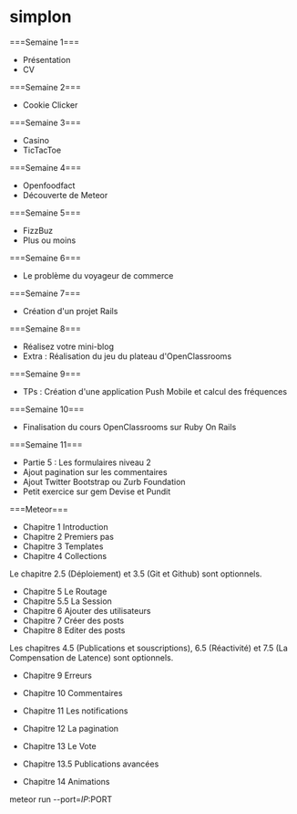 # simplon

===Semaine 1===

* Présentation
* CV

===Semaine 2===

* Cookie Clicker


===Semaine 3===

* Casino
* TicTacToe

===Semaine 4===

* Openfoodfact
* Découverte de Meteor

===Semaine 5===

* FizzBuz
* Plus ou moins

===Semaine 6===

* Le problème du voyageur de commerce

===Semaine 7===

* Création d'un projet Rails

===Semaine 8===

* Réalisez votre mini-blog
* Extra : Réalisation du jeu du plateau d'OpenClassrooms

===Semaine 9===

* TPs : Création d'une application Push Mobile et calcul des fréquences


===Semaine 10===

* Finalisation du cours OpenClassrooms sur Ruby On Rails

===Semaine 11===

* Partie 5 : Les formulaires niveau 2
* Ajout pagination sur les commentaires
* Ajout Twitter Bootstrap ou Zurb Foundation
* Petit exercice sur gem Devise et Pundit

===Meteor===

* Chapitre 1  Introduction
* Chapitre 2  Premiers pas
* Chapitre 3  Templates
* Chapitre 4  Collections

Le chapitre 2.5 (Déploiement) et 3.5 (Git et Github) sont optionnels.

* Chapitre 5  Le Routage
* Chapitre 5.5  La Session
* Chapitre 6  Ajouter des utilisateurs
* Chapitre 7  Créer des posts
* Chapitre 8  Editer des posts

Les chapitres 4.5 (Publications et souscriptions), 6.5 (Réactivité) et 7.5 (La Compensation de Latence) sont optionnels.

* Chapitre 9  Erreurs
* Chapitre 10  Commentaires
* Chapitre 11  Les notifications
* Chapitre 12  La pagination

* Chapitre 13  Le Vote
* Chapitre 13.5  Publications avancées
* Chapitre 14 Animations

meteor run --port=$IP:$PORT

